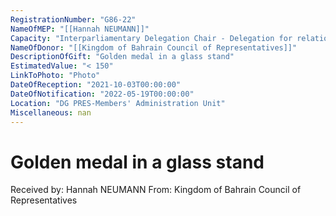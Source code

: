 ```yaml
---
RegistrationNumber: "G86-22"
NameOfMEP: "[[Hannah NEUMANN]]"
Capacity: "Interparliamentary Delegation Chair - Delegation for relations with the Arab Peninsula"
NameOfDonor: "[[Kingdom of Bahrain Council of Representatives]]"
DescriptionOfGift: "Golden medal in a glass stand"
EstimatedValue: "< 150"
LinkToPhoto: "Photo"
DateOfReception: "2021-10-03T00:00:00"
DateOfNotification: "2022-05-19T00:00:00"
Location: "DG PRES-Members' Administration Unit"
Miscellaneous: nan
---
```


# Golden medal in a glass stand

Received by: Hannah NEUMANN
From: Kingdom of Bahrain Council of Representatives
